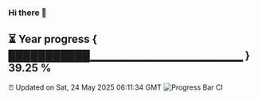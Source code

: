 ### Hi there 👋
⏳ Year progress { ███████████▁▁▁▁▁▁▁▁▁▁▁▁▁▁▁▁▁▁▁ } 39.25 %
---
⏰ Updated on Sat, 24 May 2025 06:11:34 GMT
![Progress Bar CI](https://github.com/Moyi321/Moyi321/workflows/Progress%20Bar%20CI/badge.svg)
